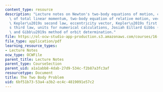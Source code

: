 ```yaml
---
content_type: resource
description: "Lecture notes on Newton's two-body equations of motion, conservation\
  \ of total linear momentum, two-body equation of relative motion, vector notation,\
  \ Kepler\u2019s second law, eccentricity vector, Kepler\u2019s first law, Kepler\u2019\
  s third law, units for numerical calculations, Josiah Eillard Gibbs (1839-1908),\
  \ and Gibb\u2019s method of orbit determination."
file: https://ol-ocw-studio-app-production.s3.amazonaws.com/courses/16-346-astrodynamics-fall-2008/6bf51b7353a4a3b2ec4c4819091e57c2_lec_01.pdf
file_type: application/pdf
learning_resource_types:
- Lecture Notes
ocw_type: OCWFile
parent_title: Lecture Notes
parent_type: CourseSection
parent_uid: a1a1abb8-4dab-27d9-534c-f2b87a3fc3af
resourcetype: Document
title: The Two Body Problem
uid: 6bf51b73-53a4-a3b2-ec4c-4819091e57c2
---
```

